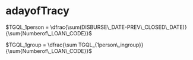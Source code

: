 # adayofTracy

$TGQL_1person = \dfrac{\sum(DISBURSE\_DATE-PREV\_CLOSED\_DATE)}{\sum{Numberof\_LOAN\_CODE}}$

$TGQL_1group = \dfrac{\sum TGQL_{1person\_ingroup}}{\sum{Numberof\_LOAN\_CODE}}$

